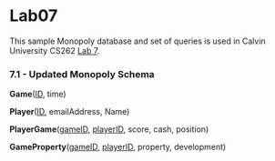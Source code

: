# Lab07
This sample Monopoly database and set of queries is used in Calvin University CS262 [Lab 7](https://cs.calvin.edu/courses/cs/262/kvlinden/07is/lab.html).

### 7.1 - Updated Monopoly Schema

**Game**(<ins>ID</ins>, time)

**Player**(<ins>ID</ins>, emailAddress, Name)
 
**PlayerGame**(<ins>gameID</ins>, <ins>playerID</ins>, score, cash, position)
  
**GameProperty**(<ins>gameID</ins>, <ins>playerID</ins>, property, development)


